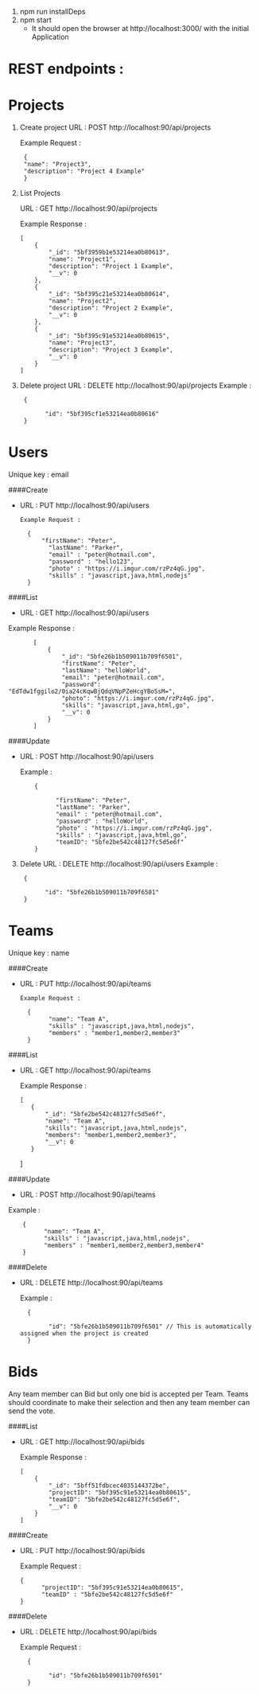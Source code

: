 1. npm run installDeps
2. npm start
    - It should open the browser at http://localhost:3000/ with the initial Application
    

# REST endpoints : 

# Projects

1. Create project
      URL : POST http://localhost:90/api/projects
      
      Example Request : 
        
        {
        "name": "Project3", 
        "description": "Project 4 Example"
        }

2. List Projects
  
     URL : GET http://localhost:90/api/projects
    
    Example Response : 
        
       [
           {
               "_id": "5bf3959b1e53214ea0b80613",
               "name": "Project1",
               "description": "Project 1 Example",
               "__v": 0
           },
           {
               "_id": "5bf395c21e53214ea0b80614",
               "name": "Project2",
               "description": "Project 2 Example",
               "__v": 0
           },
           {
               "_id": "5bf395c91e53214ea0b80615",
               "name": "Project3",
               "description": "Project 3 Example",
               "__v": 0
           }
       ]
   
3. Delete project
  URL : DELETE http://localhost:90/api/projects
  Example : 
        
        {
        	
        	  "id": "5bf395cf1e53214ea0b80616" 
        }


# Users

Unique key : email

####Create 

- URL : PUT http://localhost:90/api/users
      
      Example Request : 
        
        {
           	"firstName": "Peter", 
              "lastName": "Parker",
              "email" : "peter@hotmail.com",
              "password" : "hello123",
              "photo" : "https://i.imgur.com/rzPz4qG.jpg",
              "skills" : "javascript,java,html,nodejs"
        }

####List  
-   URL : GET http://localhost:90/api/users
    
   Example Response : 
            
           [
               {
                   "_id": "5bfe26b1b509011b709f6501",
                   "firstName": "Peter",
                   "lastName": "helloWorld",
                   "email": "peter@hotmail.com",
                   "password": "EdTdw1fggilo2/0ia24cKqwBjQdqVNpPZeHcgYBoSsM=",
                   "photo": "https://i.imgur.com/rzPz4qG.jpg",
                   "skills": "javascript,java,html,go",
                   "__v": 0
               }
           ]

####Update  
  
-   URL : POST http://localhost:90/api/users
     
      Example : 
            
            {
                
                  "firstName": "Peter", 
                  "lastName": "Parker",
                  "email" : "peter@hotmail.com",
                  "password" : "helloWorld",
                  "photo" : "https://i.imgur.com/rzPz4qG.jpg",
                  "skills" : "javascript,java,html,go",
                  "teamID": "5bfe2be542c48127fc5d5e6f"
            }


   
3. Delete 
  URL : DELETE http://localhost:90/api/users
  Example : 
        
        {
        	
        	  "id": "5bfe26b1b509011b709f6501" 
        }


# Teams

Unique key : name

####Create 

- URL : PUT http://localhost:90/api/teams
      
      Example Request : 
        
        {
        	  "name": "Team A", 
              "skills" : "javascript,java,html,nodejs",
              "members" : "member1,member2,member3"
        }

####List
  
-   URL : GET http://localhost:90/api/teams
    
    Example Response : 
        
        [
           {
               "_id": "5bfe2be542c48127fc5d5e6f",
               "name": "Team A",
               "skills": "javascript,java,html,nodejs",
               "members": "member1,member2,member3",
               "__v": 0
           }
       ]


####Update

-   URL : POST http://localhost:90/api/teams
  
  Example : 
        
        {
        	  "name": "Team A", 
              "skills" : "javascript,java,html,nodejs",
              "members" : "member1,member2,member3,member4"
        }


####Delete 
 
- URL : DELETE http://localhost:90/api/teams
 
  Example : 
        
        {
        	
        	  "id": "5bfe26b1b509011b709f6501" // This is automatically assigned when the project is created
        }
# Bids

Any team member can Bid but only one bid is accepted per Team. Teams should coordinate to make their selection and then any team member can send the vote. 

####List
  
-   URL : GET http://localhost:90/api/bids
    
    Example Response : 
        
        [
            {
                "_id": "5bff51fdbcec4035144372be",
                "projectID": "5bf395c91e53214ea0b80615",
                "teamID": "5bfe2be542c48127fc5d5e6f",
                "__v": 0
            }
        ]


####Create
  
-   URL : PUT http://localhost:90/api/bids
    
    Example Request : 
        
        {
        	  "projectID": "5bf395c91e53214ea0b80615", 
              "teamID" : "5bfe2be542c48127fc5d5e6f"
        }


####Delete 
 
- URL : DELETE http://localhost:90/api/bids
 
  Example Request : 
        
        {
        	
        	  "id": "5bfe26b1b509011b709f6501" 
        }
